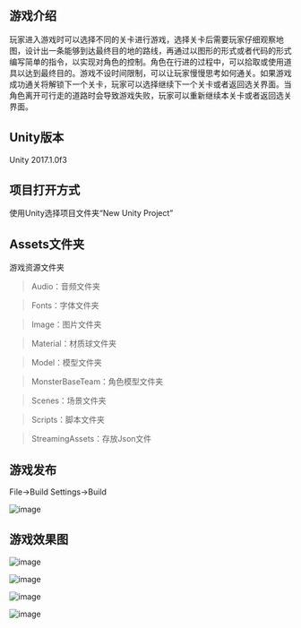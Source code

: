 游戏介绍
--------
   玩家进入游戏时可以选择不同的关卡进行游戏，选择关卡后需要玩家仔细观察地图，设计出一条能够到达最终目的地的路线，再通过以图形的形式或者代码的形式编写简单的指令，以实现对角色的控制。角色在行进的过程中，可以拾取或使用道具以达到最终目的。游戏不设时间限制，可以让玩家慢慢思考如何通关。如果游戏成功通关将解锁下一个关卡，玩家可以选择继续下一个关卡或者返回选关界面。当角色离开可行走的道路时会导致游戏失败，玩家可以重新继续本关卡或者返回选关界面。

Unity版本
----------
Unity 2017.1.0f3 

项目打开方式
----------
使用Unity选择项目文件夹“New Unity Project”

Assets文件夹
---------
游戏资源文件夹

>Audio：音频文件夹

>Fonts：字体文件夹

>Image：图片文件夹

>Material：材质球文件夹

>Model：模型文件夹

>MonsterBaseTeam：角色模型文件夹

>Scenes：场景文件夹

>Scripts：脚本文件夹

>StreamingAssets：存放Json文件

游戏发布
----
File->Build Settings->Build

![image](https://github.com/Pronmiseymx/-Unity-/blob/master/ReadmeImage/rdmimg_1.jpg)

游戏效果图
--------

![image](https://github.com/Pronmiseymx/-Unity-/blob/master/ReadmeImage/rdmimg_gm1.jpg)

![image](https://github.com/Pronmiseymx/-Unity-/blob/master/ReadmeImage/rdmimg_gm2.jpg)

![image](https://github.com/Pronmiseymx/-Unity-/blob/master/ReadmeImage/rdmimg_gm4.jpg)

![image](https://github.com/Pronmiseymx/-Unity-/blob/master/ReadmeImage/rdmimg_gm3.jpg)
